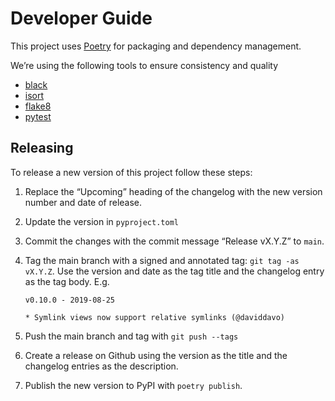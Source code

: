 # Developer Guide

This project uses [Poetry][] for packaging and dependency management.

We’re using the following tools to ensure consistency and quality

- [black](https://github.com/psf/black)
- [isort](https://github.com/PyCQA/isort)
- [flake8](https://github.com/PyCQA/flake8)
- [pytest](https://docs.pytest.org/)

[poetry]: https://python-poetry.org/

## Releasing

To release a new version of this project follow these steps:

1. Replace the “Upcoming” heading of the changelog with the new version number
   and date of release.
2. Update the version in `pyproject.toml`
3. Commit the changes with the commit message “Release vX.Y.Z” to `main`.
4. Tag the main branch with a signed and annotated tag: `git tag -as vX.Y.Z`.
   Use the version and date as the tag title and the changelog entry as the tag body. E.g.

   ```
   v0.10.0 - 2019-08-25

   * Symlink views now support relative symlinks (@daviddavo)
   ```

5. Push the main branch and tag with `git push --tags`
6. Create a release on Github using the version as the title and the changelog
   entries as the description.
7. Publish the new version to PyPI with `poetry publish`.
